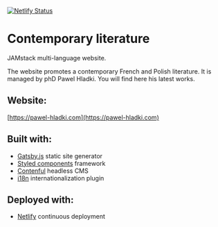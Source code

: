 [![Netlify Status](https://api.netlify.com/api/v1/badges/c0b46ffd-4e06-4490-96d8-76fe3c57d2b1/deploy-status)](https://app.netlify.com/sites/gallant-kare-5fe476/deploys)

# Contemporary literature

JAMstack multi-language website.

The website promotes a contemporary French and Polish literature.
It is managed by phD Pawel Hladki. You will find here his latest works.

## Website:

[https://pawel-hladki.com](https://pawel-hladki.com)

## Built with:

- [Gatsby.js](https://www.gatsbyjs.org/) static site generator
- [Styled components](https://www.styled-components.com/) framework
- [Contenful](https://www.contentful.com/) headless CMS
- [i18n](https://github.com/wiziple/gatsby-plugin-intl) internationalization plugin

## Deployed with:

- [Netlify](https://www.netlify.com/) continuous deployment
